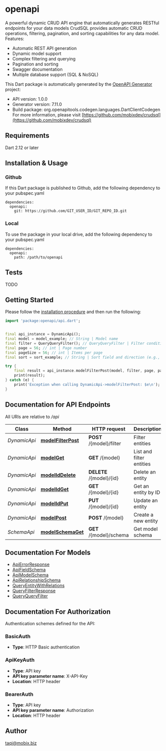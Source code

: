 # openapi
A powerful dynamic CRUD API engine that automatically generates RESTful endpoints for your data models
CrudSQL provides automatic CRUD operations, filtering, pagination, and sorting capabilities for any data model.
Features:
- Automatic REST API generation
- Dynamic model support
- Complex filtering and querying
- Pagination and sorting
- Swagger documentation
- Multiple database support (SQL & NoSQL)

This Dart package is automatically generated by the [OpenAPI Generator](https://openapi-generator.tech) project:

- API version: 1.0.0
- Generator version: 7.11.0
- Build package: org.openapitools.codegen.languages.DartClientCodegen
For more information, please visit [https://github.com/mobixdev/crudsql](https://github.com/mobixdev/crudsql)

## Requirements

Dart 2.12 or later

## Installation & Usage

### Github
If this Dart package is published to Github, add the following dependency to your pubspec.yaml
```
dependencies:
  openapi:
    git: https://github.com/GIT_USER_ID/GIT_REPO_ID.git
```

### Local
To use the package in your local drive, add the following dependency to your pubspec.yaml
```
dependencies:
  openapi:
    path: /path/to/openapi
```

## Tests

TODO

## Getting Started

Please follow the [installation procedure](#installation--usage) and then run the following:

```dart
import 'package:openapi/api.dart';


final api_instance = DynamicApi();
final model = model_example; // String | Model name
final filter = QueryQueryFilter(); // QueryQueryFilter | Filter conditions
final page = 56; // int | Page number
final pageSize = 56; // int | Items per page
final sort = sort_example; // String | Sort field and direction (e.g., name:asc,age:desc)

try {
    final result = api_instance.modelFilterPost(model, filter, page, pageSize, sort);
    print(result);
} catch (e) {
    print('Exception when calling DynamicApi->modelFilterPost: $e\n');
}

```

## Documentation for API Endpoints

All URIs are relative to */api*

Class | Method | HTTP request | Description
------------ | ------------- | ------------- | -------------
*DynamicApi* | [**modelFilterPost**](doc//DynamicApi.md#modelfilterpost) | **POST** /{model}/filter | Filter entities
*DynamicApi* | [**modelGet**](doc//DynamicApi.md#modelget) | **GET** /{model} | List and filter entities
*DynamicApi* | [**modelIdDelete**](doc//DynamicApi.md#modeliddelete) | **DELETE** /{model}/{id} | Delete an entity
*DynamicApi* | [**modelIdGet**](doc//DynamicApi.md#modelidget) | **GET** /{model}/{id} | Get an entity by ID
*DynamicApi* | [**modelIdPut**](doc//DynamicApi.md#modelidput) | **PUT** /{model}/{id} | Update an entity
*DynamicApi* | [**modelPost**](doc//DynamicApi.md#modelpost) | **POST** /{model} | Create a new entity
*SchemaApi* | [**modelSchemaGet**](doc//SchemaApi.md#modelschemaget) | **GET** /{model}/schema | Get model schema


## Documentation For Models

 - [ApiErrorResponse](doc//ApiErrorResponse.md)
 - [ApiFieldSchema](doc//ApiFieldSchema.md)
 - [ApiModelSchema](doc//ApiModelSchema.md)
 - [ApiRelationshipSchema](doc//ApiRelationshipSchema.md)
 - [QueryEntityWithRelations](doc//QueryEntityWithRelations.md)
 - [QueryFilterResponse](doc//QueryFilterResponse.md)
 - [QueryQueryFilter](doc//QueryQueryFilter.md)


## Documentation For Authorization


Authentication schemes defined for the API:
### BasicAuth

- **Type**: HTTP Basic authentication

### ApiKeyAuth

- **Type**: API key
- **API key parameter name**: X-API-Key
- **Location**: HTTP header

### BearerAuth

- **Type**: API key
- **API key parameter name**: Authorization
- **Location**: HTTP header


## Author

taqi@mobix.biz

